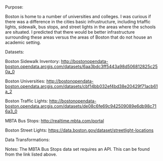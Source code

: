 Purpose:

Boston is home to a number of universities and colleges. I was curious if there was a difference in the cities basic infrustructure, including trtaffic lights, sidewalk, bus stops, and street lights in the areas where the schools are situated. I predicted that there would be better infrastructure surrounding these areas versus the areas of Boston that do not house an academic setting.


Datasets:

Boston Sidewalk Inventory: http://bostonopendata-boston.opendata.arcgis.com/datasets/6aa3bdc3ff5443a98d506812825c250a_0 

Boston Universities: http://bostonopendata-boston.opendata.arcgis.com/datasets/cbf14bb032ef4bd38e20429f71acb61a_2

Boston Traffic Lights: http://bostonopendata-boston.opendata.arcgis.com/datasets/de08c6fe69c942509089e6db98c716a3_0

MBTA Bus Stops: http://realtime.mbta.com/portal

Boston Street Lights: https://data.boston.gov/dataset/streetlight-locations

Data Transformations:

Notes:
The MBTA Bus Stops data set requires an API. This can be found from the link listed above.
